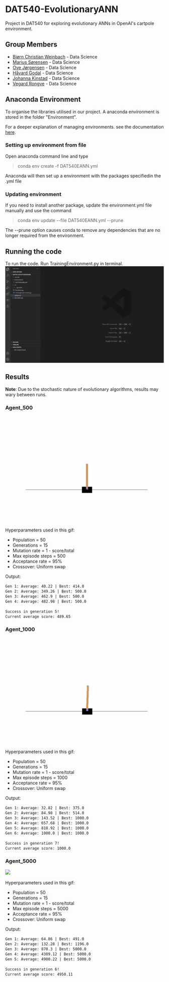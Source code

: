 # DAT540-EvolutionaryANN
Project in DAT540 for exploring evolutionary ANNs in OpenAI's cartpole environment.

## Group Members
* [Bjørn Christian Weinbach](https://github.com/bcwein) - Data Science
* [Marius Sørensen](https://github.com/sorensenmarius) - Data Science
* [Ove Jørgensen](https://github.com/ovejorgensen) - Data Science
* [Håvard Godal](https://github.com/HGodal) - Data Science
* [Johanna Kinstad](https://github.com/johannakinstad) - Data Science
* [Vegard Rongve](https://github.com/VRongve) - Data Science

## Anaconda Environment
To organise the libraries utilised in our project. A anaconda environment is stored in the folder "Environment". 

For a deeper explanation of managing environments. see the documentation [here](https://docs.conda.io/projects/conda/en/latest/user-guide/tasks/manage-environments.html).

### Setting up environment from file

Open anaconda command line and type 

> conda env create -f DAT540EANN.yml

Anaconda will then set up a environment with the packages specifiedin the .yml file

### Updating environment

If you need to install another package, update the environment.yml file manually and use the command

> conda env update --file DAT540EANN.yml  --prune

The --prune option causes conda to remove any dependencies that are no longer required from the environment.

##  Running the code
To run the code. Run TrainingEnvironment.py in terminal.
![](gifs/launch.gif)

## Results

**Note**: Due to the stochastic nature of evolutionary algorithms, results may wary between runs.

### Agent_500
![](gifs/agent500.gif)

Hyperparameters used in this gif:

- Population = 50
- Generations = 15
- Mutation rate = 1 - score/total 
- Max episode steps = 500
- Acceptance rate = 95%
- Crossover: Uniform swap

Output:
```
Gen 1: Average: 40.22 | Best: 414.0
Gen 2: Average: 349.26 | Best: 500.0
Gen 3: Average: 462.9 | Best: 500.0
Gen 4: Average: 482.98 | Best: 500.0

Success in generation 5!
Current average score: 489.65
```

### Agent_1000
![](gifs/agent1000.gif)

Hyperparameters used in this gif:

- Population = 50
- Generations = 15
- Mutation rate = 1 - score/total 
- Max episode steps = 1000
- Acceptance rate = 95%
- Crossover: Uniform swap

Output:
```
Gen 1: Average: 32.82 | Best: 375.0
Gen 2: Average: 84.98 | Best: 514.0
Gen 3: Average: 143.52 | Best: 1000.0
Gen 4: Average: 657.68 | Best: 1000.0
Gen 5: Average: 818.92 | Best: 1000.0
Gen 6: Average: 1000.0 | Best: 1000.0

Success in generation 7!
Current average score: 1000.0
```

### Agent_5000
![](gifs/agent5000.gif)

Hyperparameters used in this gif:
- Population = 50
- Generations = 15
- Mutation rate = 1 - score/total 
- Max episode steps = 5000
- Acceptance rate = 95%
- Crossover: Uniform swap

Output:
```
Gen 1: Average: 64.86 | Best: 491.0
Gen 2: Average: 132.28 | Best: 1196.0
Gen 3: Average: 870.3 | Best: 5000.0
Gen 4: Average: 4309.12 | Best: 5000.0
Gen 5: Average: 4900.22 | Best: 5000.0

Success in generation 6!
Current average score: 4950.11
```
